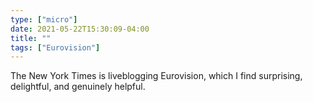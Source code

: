 ```yaml
---
type: ["micro"]
date: 2021-05-22T15:30:09-04:00
title: ""
tags: ["Eurovision"]
---
```

The New York Times is liveblogging Eurovision, which I find surprising, delightful, and genuinely helpful.

